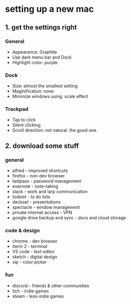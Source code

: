 # setting up a new mac

## 1. get the settings right
### General
- Appearance: Graphite
- Use dark menu bar and Dock
- Highlight color: purple
### Dock
- Size: almost the smallest setting
- Maginification: none
- Minimize windows using: scale effect
### Trackpad
- Tap to click
- Silent clicking
- Scroll direction: not natural. the good one.
## 2. download some stuff
### general
* alfred - improved shortcuts
* firefox - non-dev browser
* lastpass - password management
* evernote - note-taking
* slack - work and larp communication
* todoist - to do lists
* deckset - presentations
* spectacle - window management
* private internet access - VPN
* google drive backup and sync - docs and cloud storage
### code & design
* chrome - dev browser
* iterm 2 - terminal
* VS code - text editor
* sketch - digital design
* sip - color picker
### fun
* discord - friends & other communities
* itch - indie games
* steam - less-indie games
